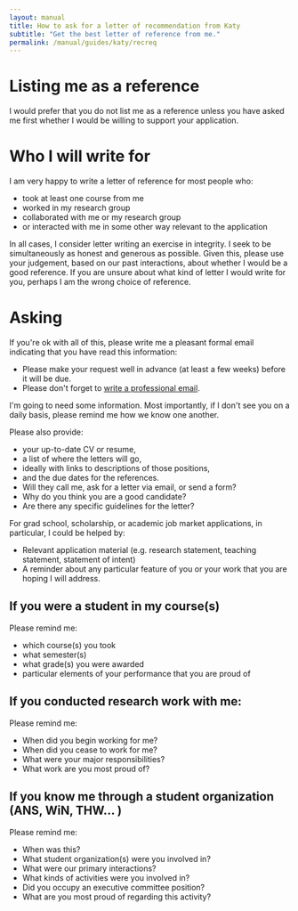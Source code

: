```yaml
---
layout: manual
title: How to ask for a letter of recommendation from Katy
subtitle: "Get the best letter of reference from me."
permalink: /manual/guides/katy/recreq
---
```


# Listing me as a reference

I would prefer that you do not list me as a reference unless you have asked me
first whether I would be willing to support your application.

# Who I will write for

I am very happy to write a letter of reference for most people who:

- took at least one course from me
- worked in my research group
- collaborated with me or my research group
- or interacted with me in some other way relevant to the application

In all cases, I consider letter writing an exercise in integrity. I seek to be
simultaneously as honest and generous as possible. Given this, please use your
judgement, based on our past interactions, about whether I would be a good
reference. If you are unsure about what kind of letter I would write for
you, perhaps I am the wrong choice of reference.

# Asking

If you're ok with all of this, please write me a pleasant formal email indicating that you have read this
information:

- Please make your request well in advance (at least a few weeks) before it will be due.
- Please don't forget to [write a professional email](http://chrisblattman.com/2010/11/08/students-how-to-email-to-your-professor-employer-and-professional-peers/).

I'm going to need some information. 
Most importantly, if I don't see you on a 
daily basis, please remind me how we know one another. 

Please also provide:

- your up-to-date CV or resume,
- a list of where the letters will go,
- ideally with links to descriptions of those positions,
- and the due dates for the references.
- Will they call me, ask for a letter via email, or send a form?
- Why do you think you are a good candidate?
- Are there any specific guidelines for the letter?

For grad school, scholarship, or academic job market applications, in particular, I could be helped by:

- Relevant application material (e.g. research statement, teaching statement, statement of intent)
- A reminder about any particular feature of you or your work that you are hoping I will address.


## If you were a student in my course(s)

Please remind me:

- which course(s) you took
- what semester(s)
- what grade(s) you were awarded
- particular elements of your performance that you are proud of


## If you conducted research work with me: 

Please remind me:

- When did you begin working for me?
- When did you cease to work for me?
- What were your major responsibilities?
- What work are you most proud of?



## If you know me through a student organization (ANS, WiN, THW... )

Please remind me:

- When was this?
- What student organization(s) were you involved in?
- What were our primary interactions?
- What kinds of activities were you involved in?
- Did you occupy an executive committee position?
- What are you most proud of regarding this activity?

